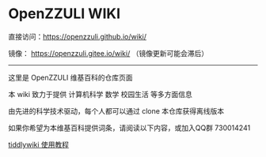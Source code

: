 # OpenZZULI WIKI

直接访问：https://openzzuli.github.io/wiki/

镜像： https://openzzuli.gitee.io/wiki/  （镜像更新可能会滞后）

---
这里是 OpenZZULI 维基百科的仓库页面

本 wiki 致力于提供 计算机科学 数学 校园生活 等多方面信息

由先进的科学技术驱动，每个人都可以通过 clone 本仓库获得离线版本

如果你希望为本维基百科提供词条，请阅读以下内容，或加入QQ群 730014241

[tiddlywiki 使用教程](http://tw5-zh.tiddlyspot.com)

